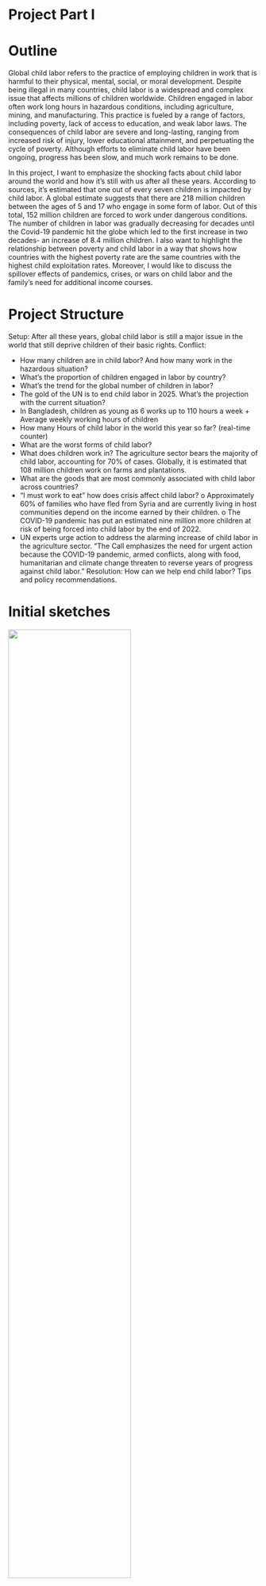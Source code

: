 # Project Part I

# Outline

Global child labor refers to the practice of employing children in work that is harmful to their physical, mental, social, or moral development. Despite being illegal in many countries, child labor is a widespread and complex issue that affects millions of children worldwide. Children engaged in labor often work long hours in hazardous conditions, including agriculture, mining, and manufacturing. This practice is fueled by a range of factors, including poverty, lack of access to education, and weak labor laws. The consequences of child labor are severe and long-lasting, ranging from increased risk of injury, lower educational attainment, and perpetuating the cycle of poverty. Although efforts to eliminate child labor have been ongoing, progress has been slow, and much work remains to be done. 

In this project, I want to emphasize the shocking facts about child labor around the world and how it’s still with us after all these years. According to sources, it’s estimated that one out of every seven children is impacted by child labor. A global estimate suggests that there are 218 million children between the ages of 5 and 17 who engage in some form of labor. Out of this total, 152 million children are forced to work under dangerous conditions.   The number of children in labor was gradually decreasing for decades until the Covid-19 pandemic hit the globe which led to the first increase in two decades- an increase of 8.4 million children.   I also want to highlight the relationship between poverty and child labor in a way that shows how countries with the highest poverty rate are the same countries with the highest child exploitation rates. Moreover, I would like to discuss the spillover effects of pandemics, crises, or wars on child labor and the family’s need for additional income courses. 

# Project Structure
Setup: 
After all these years, global child labor is still a major issue in the world that still deprive children of their basic rights.
Conflict:
* How many children are in child labor? And how many work in the hazardous situation?
* What’s the proportion of children engaged in labor by country?
* What’s the trend for the global number of children in labor? 
* The gold of the UN is to end child labor in 2025. What’s the projection with the current situation?
* In Bangladesh, children as young as 6 works up to 110 hours a week + Average weekly working hours of children
* How many Hours of child labor in the world this year so far? (real-time counter)
* What are the worst forms of child labor?
* What does children work in? The agriculture sector bears the majority of child labor, accounting for 70% of cases. Globally, it is estimated that 108 million children work on farms and plantations.
* What are the goods that are most commonly associated with child labor across countries?
* “I must work to eat” how does crisis affect child labor?
o	Approximately 60% of families who have fled from Syria and are currently living in host communities depend on the income earned by their children.
o	The COVID-19 pandemic has put an estimated nine million more children at risk of being forced into child labor by the end of 2022.
* UN experts urge action to address the alarming increase of child labor in the agriculture sector. “The Call emphasizes the need for urgent action because the COVID-19 pandemic, armed conflicts, along with food, humanitarian and climate change threaten to reverse years of progress against child labor.” 
Resolution:
How can we help end child labor? Tips and policy recommendations. 

# Initial sketches
<img src="https://raw.githubusercontent.com/salghamdi93/alghamdi-portfolio/main/Project sketches o[3845].png" width="70%" height="70%">

# Data Sources 
1.	Children aged 5-17 years engaged in labor.
 Source: [https://ourworldindata.org/grapher/children-aged-5-17-years-engaged-in-labour?tab=table](https://ourworldindata.org/grapher/children-aged-5-17-years-engaged-in-labour?tab=table)
2.	Poverty rate by country
Source: https://wisevoter.com/country-rankings/poverty-rate-by-country/

3.	Distribution of population between different poverty thresholds up to 30 dollars
source: World Bank Data are based on primary household survey data obtained from government statistical agencies and World Bank country departments.

4.	Share of children in hazardous work by sex and age (%)
Source: https://ilostat.ilo.org/topics/child-labour/

5.	Global progress against child labor
Source: Report: child labor: global estimates 2020, trends and the road forward
https://www.google.com/url?sa=t&rct=j&q=&esrc=s&source=web&cd=&ved=2ahUKEwihuLf-rZH9AhWFElkFHaR8DxcQFnoECAgQAQ&url=https%3A%2F%2Fdata.unicef.org%2Fwp-content%2Fuploads%2F2022%2F01%2FChild-Labour-Report-1_24.pdf&usg=AOvVaw3Vqi9srS1CDz805QHaVeFG 

6.	Prevalence of child labor by country
Source: https://ilostat.ilo.org/topics/child-labour/ 

7.	Proportion of children engaged in economic activity and household chores (%)
Source: https://ilostat.ilo.org/resources/concepts-and-definitions/description-sustainable-development-labour-market-indicators/ 
8.	Goods that are most commonly associated with child labor across
Source: https://www.dol.gov/sites/dolgov/files/ILAB/child_labor_reports/tda2022/2022ListofGoodsExcel.xlsx 

9.	Average working hours of children
Source: https://ourworldindata.org/grapher/average-working-hours-of-children?tab=table

# Method and medium 
I would need to do more work on writing the text that will be along with the graphs and to decide what the topic and headlines will be. I also plan to use Shorthand to showcase the story, so I need to do more work on finding appropriate images and graphics that help in story flow and meaning.

#References

 i https://www.ilo.org/ipec/facts/lang--en/index.htm
 ii https://www.theworldcounts.com/stories/child-labor-facts-and-statistics
 iii https://www.theguardian.com/law/2021/jun/10/child-labour-worldwide-increases-for-first-time-in-20-yearsdeprive
 iv https://www.ohchr.org/en/press-releases/2022/05/un-experts-urge-action-address-alarming-increase-child-labour-agriculture
